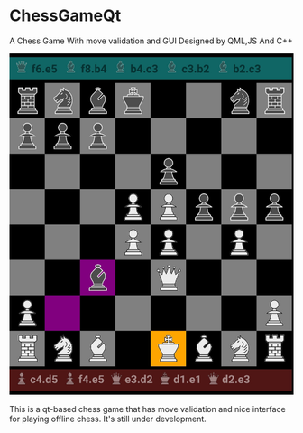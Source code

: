 # ChessGameQt
A Chess Game With move validation and GUI Designed by QML,JS And C++
 
<img src="/Screenshots/Screen1.jpg" width="512">
 
This is a qt-based chess game that has move validation and nice interface for playing offline chess.
It's still under development.
